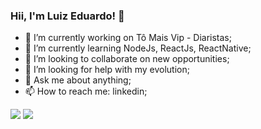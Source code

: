 ### Hii, I'm Luiz Eduardo! 👋


- 🔭 I’m currently working on Tô Mais Vip - Diaristas;
- 🌱 I’m currently learning NodeJs, ReactJs, ReactNative;
- 👯 I’m looking to collaborate on new opportunities;
- 🤔 I’m looking for help with my evolution;
- 💬 Ask me about anything;
- 📫 How to reach me: linkedin;

<img src="https://github-readme-stats.vercel.app/api?username=lEduFranco&show_icons=true&title_color=2aa889&icon_color=599cab&text_color=99d1ce&bg_color=0c1014">

<img src="https://github-readme-stats.vercel.app/api/top-langs/?username=lEduFranco&theme=blueberry&layout=compact">
